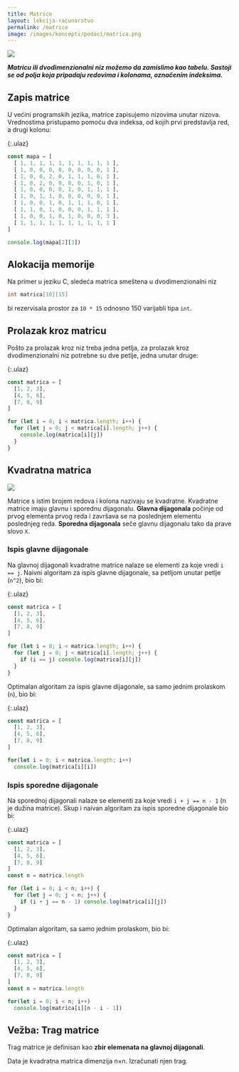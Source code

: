 ```yaml
---
title: Matrice
layout: lekcija-racunarstvo
permalink: /matrice
image: /images/koncepti/podaci/matrica.png
---
```


![]({{page.image}})

***Matricu ili dvodimenzionalni niz možemo da zamislimo kao tabelu. Sastoji se od polja koja pripadaju redovima i kolonama, označenim indeksima.***

## Zapis matrice

U većini programskih jezika, matrice zapisujemo nizovima unutar nizova. Vrednostima pristupamo pomoću dva indeksa, od kojih prvi predstavlja red, a drugi kolonu:

{:.ulaz}
```js
const mapa = [
  [ 1, 1, 1, 1, 1, 1, 1, 1, 1, 1 ],
  [ 1, 0, 0, 0, 0, 0, 0, 0, 0, 1 ],
  [ 1, 0, 0, 2, 0, 1, 1, 1, 0, 1 ],
  [ 1, 0, 2, 0, 0, 0, 0, 1, 0, 1 ],
  [ 1, 0, 0, 0, 0, 1, 0, 1, 1, 1 ],
  [ 1, 0, 1, 1, 0, 0, 0, 0, 0, 1 ],
  [ 1, 0, 0, 1, 0, 1, 1, 1, 0, 1 ],
  [ 1, 1, 0, 1, 0, 0, 0, 1, 1, 1 ],
  [ 1, 0, 0, 1, 0, 1, 0, 0, 0, 3 ],
  [ 1, 1, 1, 1, 1, 1, 1, 1, 1, 1 ]
]

console.log(mapa[2][3])
```

## Alokacija memorije

Na primer u jeziku C, sledeća matrica smeštena u dvodimenzionalni niz

```c
int matrica[10][15]
```

bi rezervisala prostor za `10 * 15` odnosno 150 varijabli tipa `int`.

## Prolazak kroz matricu

Pošto za prolazak kroz niz treba jedna petlja, za prolazak kroz dvodimenzionalni niz potrebne su dve petlje, jedna unutar druge:

{:.ulaz}
```js
const matrica = [
  [1, 2, 3],
  [4, 5, 6],
  [7, 8, 9]
]

for (let i = 0; i < matrica.length; i++) {
  for (let j = 0; j < matrica[i].length; j++) {
    console.log(matrica[i][j])
  }
}
```

## Kvadratna matrica

![](https://upload.wikimedia.org/wikipedia/commons/thumb/d/d7/Las_filas_003.jpg/640px-Las_filas_003.jpg)

Matrice s istim brojem redova i kolona nazivaju se kvadratne. Kvadratne matrice imaju glavnu i sporednu dijagonalu. **Glavna dijagonala** počinje od prvog elementa prvog reda i završava se na poslednjem elementu poslednjeg reda. **Sporedna dijagonala** seče glavnu dijagonalu tako da prave slovo `X`.

### Ispis glavne dijagonale

Na glavnoj dijagonali kvadratne matrice nalaze se elementi za koje vredi `i == j`. Naivni algoritam za ispis glavne dijagonale, sa petljom unutar petlje (`n^2`), bio bi:

{:.ulaz}
```js
const matrica = [
  [1, 2, 3],
  [4, 5, 6],
  [7, 8, 9]
]

for (let i = 0; i < matrica.length; i++) {
  for (let j = 0; j < matrica[i].length; j++) {
    if (i == j) console.log(matrica[i][j])
  }
}
```

Optimalan algoritam za ispis glavne dijagonale, sa samo jednim prolaskom (`n`), bio bi:

{:.ulaz}
```js
const matrica = [
  [1, 2, 3],
  [4, 5, 6],
  [7, 8, 9]
]

for(let i = 0; i < matrica.length; i++)
  console.log(matrica[i][i])
```

### Ispis sporedne dijagonale

Na sporednoj dijagonali nalaze se elementi za koje vredi `i + j == n - 1` (n je dužina matrice). Skup i naivan algoritam za ispis sporedne dijagonale bio bi:

{:.ulaz}
```js
const matrica = [
  [1, 2, 3],
  [4, 5, 6],
  [7, 8, 9]
]
const n = matrica.length

for (let i = 0; i < n; i++) {
  for (let j = 0; j < n; j++) {
    if (i + j == n - 1) console.log(matrica[i][j])
  }
}
```

Optimalan algoritam, sa samo jednim prolaskom, bio bi:

{:.ulaz}
```js
const matrica = [
  [1, 2, 3],
  [4, 5, 6],
  [7, 8, 9]
]
const n = matrica.length

for(let i = 0; i < n; i++)
  console.log(matrica[i][n - i - 1])
```

## Vežba: Trag matrice

Trag matrice je definisan kao **zbir elemenata na glavnoj dijagonali**.

Data je kvadratna matrica dimenzija n×n. Izračunati njen trag.
